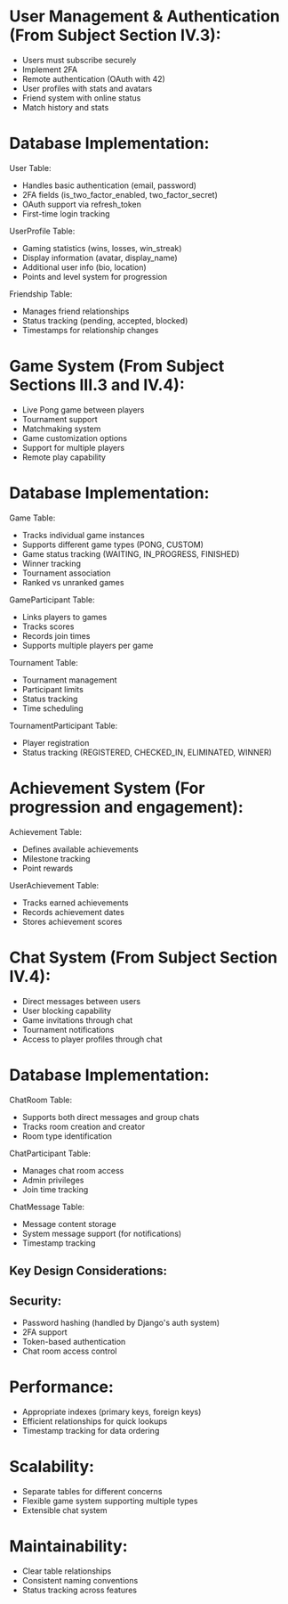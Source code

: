 # User Management & Authentication (From Subject Section IV.3):

- Users must subscribe securely
- Implement 2FA
- Remote authentication (OAuth with 42)
- User profiles with stats and avatars
- Friend system with online status
- Match history and stats

# Database Implementation:

User Table:
- Handles basic authentication (email, password)
- 2FA fields (is_two_factor_enabled, two_factor_secret)
- OAuth support via refresh_token
- First-time login tracking

UserProfile Table:
- Gaming statistics (wins, losses, win_streak)
- Display information (avatar, display_name)
- Additional user info (bio, location)
- Points and level system for progression

Friendship Table:
- Manages friend relationships
- Status tracking (pending, accepted, blocked)
- Timestamps for relationship changes

# Game System (From Subject Sections III.3 and IV.4):

- Live Pong game between players
- Tournament support
- Matchmaking system
- Game customization options
- Support for multiple players
- Remote play capability

# Database Implementation:
Game Table:
- Tracks individual game instances
- Supports different game types (PONG, CUSTOM)
- Game status tracking (WAITING, IN_PROGRESS, FINISHED)
- Winner tracking
- Tournament association
- Ranked vs unranked games

GameParticipant Table:
- Links players to games
- Tracks scores
- Records join times
- Supports multiple players per game

Tournament Table:
- Tournament management
- Participant limits
- Status tracking
- Time scheduling

TournamentParticipant Table:
- Player registration
- Status tracking (REGISTERED, CHECKED_IN, ELIMINATED, WINNER)


# Achievement System (For progression and engagement):

Achievement Table:
- Defines available achievements
- Milestone tracking
- Point rewards

UserAchievement Table:
- Tracks earned achievements
- Records achievement dates
- Stores achievement scores

# Chat System (From Subject Section IV.4):

- Direct messages between users
- User blocking capability
- Game invitations through chat
- Tournament notifications
- Access to player profiles through chat

# Database Implementation:

ChatRoom Table:
- Supports both direct messages and group chats
- Tracks room creation and creator
- Room type identification

ChatParticipant Table:
- Manages chat room access
- Admin privileges
- Join time tracking

ChatMessage Table:
- Message content storage
- System message support (for notifications)
- Timestamp tracking

## Key Design Considerations: ##

## Security:

- Password hashing (handled by Django's auth system)
- 2FA support
- Token-based authentication
- Chat room access control

# Performance:

- Appropriate indexes (primary keys, foreign keys)
- Efficient relationships for quick lookups
- Timestamp tracking for data ordering

# Scalability:

- Separate tables for different concerns
- Flexible game system supporting multiple types
- Extensible chat system

# Maintainability:

- Clear table relationships
- Consistent naming conventions
- Status tracking across features
